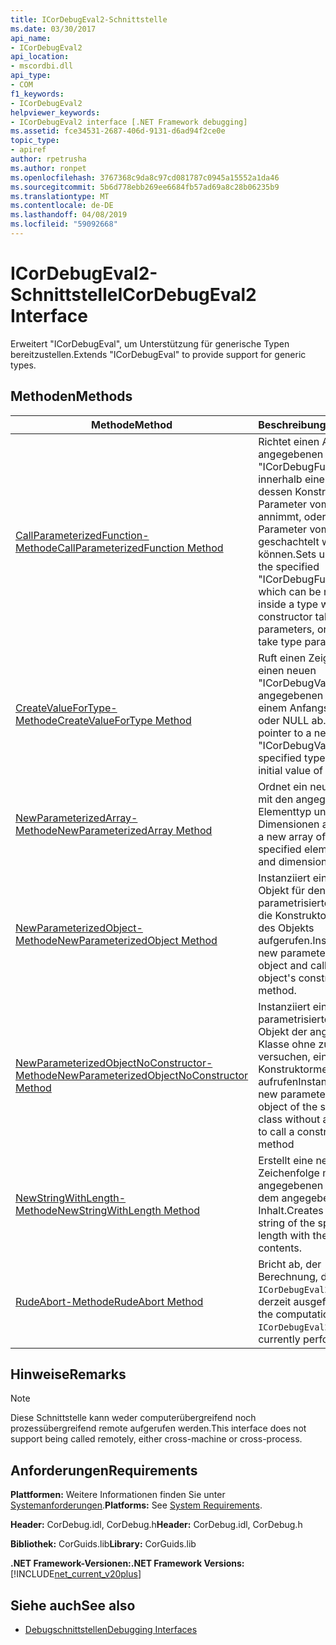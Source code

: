 ```yaml
---
title: ICorDebugEval2-Schnittstelle
ms.date: 03/30/2017
api_name:
- ICorDebugEval2
api_location:
- mscordbi.dll
api_type:
- COM
f1_keywords:
- ICorDebugEval2
helpviewer_keywords:
- ICorDebugEval2 interface [.NET Framework debugging]
ms.assetid: fce34531-2687-406d-9131-d6ad94f2ce0e
topic_type:
- apiref
author: rpetrusha
ms.author: ronpet
ms.openlocfilehash: 3767368c9da8c97cd081787c0945a15552a1da46
ms.sourcegitcommit: 5b6d778ebb269ee6684fb57ad69a8c28b06235b9
ms.translationtype: MT
ms.contentlocale: de-DE
ms.lasthandoff: 04/08/2019
ms.locfileid: "59092668"
---
```

# <a name="icordebugeval2-interface"></a><span data-ttu-id="ea42c-102">ICorDebugEval2-Schnittstelle</span><span class="sxs-lookup"><span data-stu-id="ea42c-102">ICorDebugEval2 Interface</span></span>

<span data-ttu-id="ea42c-103">Erweitert "ICorDebugEval", um Unterstützung für generische Typen bereitzustellen.</span><span class="sxs-lookup"><span data-stu-id="ea42c-103">Extends "ICorDebugEval" to provide support for generic types.</span></span>  
  
## <a name="methods"></a><span data-ttu-id="ea42c-104">Methoden</span><span class="sxs-lookup"><span data-stu-id="ea42c-104">Methods</span></span>  
  
|<span data-ttu-id="ea42c-105">Methode</span><span class="sxs-lookup"><span data-stu-id="ea42c-105">Method</span></span>|<span data-ttu-id="ea42c-106">Beschreibung</span><span class="sxs-lookup"><span data-stu-id="ea42c-106">Description</span></span>|  
|------------|-----------------|  
|[<span data-ttu-id="ea42c-107">CallParameterizedFunction-Methode</span><span class="sxs-lookup"><span data-stu-id="ea42c-107">CallParameterizedFunction Method</span></span>](../../../../docs/framework/unmanaged-api/debugging/icordebugeval2-callparameterizedfunction-method.md)|<span data-ttu-id="ea42c-108">Richtet einen Aufruf der angegebenen "ICorDebugFunction", die innerhalb eines Typs, dessen Konstruktor Parameter vom Typ annimmt, oder kann selbst Parameter vom Typ, geschachtelt werden können.</span><span class="sxs-lookup"><span data-stu-id="ea42c-108">Sets up a call to the specified "ICorDebugFunction", which can be nested inside a type whose constructor takes type parameters, or can itself take type parameters.</span></span>|  
|[<span data-ttu-id="ea42c-109">CreateValueForType-Methode</span><span class="sxs-lookup"><span data-stu-id="ea42c-109">CreateValueForType Method</span></span>](../../../../docs/framework/unmanaged-api/debugging/icordebugeval2-createvaluefortype-method.md)|<span data-ttu-id="ea42c-110">Ruft einen Zeiger auf einen neuen "ICorDebugValue" des angegebenen Typs mit einem Anfangswert von 0 oder NULL ab.</span><span class="sxs-lookup"><span data-stu-id="ea42c-110">Gets a pointer to a new "ICorDebugValue" of the specified type, with an initial value of null or zero.</span></span>|  
|[<span data-ttu-id="ea42c-111">NewParameterizedArray-Methode</span><span class="sxs-lookup"><span data-stu-id="ea42c-111">NewParameterizedArray Method</span></span>](../../../../docs/framework/unmanaged-api/debugging/icordebugeval2-newparameterizedarray-method.md)|<span data-ttu-id="ea42c-112">Ordnet ein neues Array mit den angegebenen Elementtyp und Dimensionen an.</span><span class="sxs-lookup"><span data-stu-id="ea42c-112">Allocates a new array of the specified element type and dimensions.</span></span>|  
|[<span data-ttu-id="ea42c-113">NewParameterizedObject-Methode</span><span class="sxs-lookup"><span data-stu-id="ea42c-113">NewParameterizedObject Method</span></span>](../../../../docs/framework/unmanaged-api/debugging/icordebugeval2-newparameterizedobject-method.md)|<span data-ttu-id="ea42c-114">Instanziiert ein neues Objekt für den parametrisierten Typ und die Konstruktormethode des Objekts aufgerufen.</span><span class="sxs-lookup"><span data-stu-id="ea42c-114">Instantiates a new parameterized type object and calls the object's constructor method.</span></span>|  
|[<span data-ttu-id="ea42c-115">NewParameterizedObjectNoConstructor-Methode</span><span class="sxs-lookup"><span data-stu-id="ea42c-115">NewParameterizedObjectNoConstructor Method</span></span>](../../../../docs/framework/unmanaged-api/debugging/icordebugeval2-newparameterizedobjectnoconstructor-method.md)|<span data-ttu-id="ea42c-116">Instanziiert ein neues parametrisierten Typ-Objekt der angegebenen Klasse ohne zu versuchen, eine Konstruktormethode aufrufen</span><span class="sxs-lookup"><span data-stu-id="ea42c-116">Instantiates a new parameterized type object of the specified class without attempting to call a constructor method</span></span>|  
|[<span data-ttu-id="ea42c-117">NewStringWithLength-Methode</span><span class="sxs-lookup"><span data-stu-id="ea42c-117">NewStringWithLength Method</span></span>](../../../../docs/framework/unmanaged-api/debugging/icordebugeval2-newstringwithlength-method.md)|<span data-ttu-id="ea42c-118">Erstellt eine neue Zeichenfolge mit der angegebenen Länge mit dem angegebenen Inhalt.</span><span class="sxs-lookup"><span data-stu-id="ea42c-118">Creates a new string of the specified length with the specified contents.</span></span>|  
|[<span data-ttu-id="ea42c-119">RudeAbort-Methode</span><span class="sxs-lookup"><span data-stu-id="ea42c-119">RudeAbort Method</span></span>](../../../../docs/framework/unmanaged-api/debugging/icordebugeval2-rudeabort-method.md)|<span data-ttu-id="ea42c-120">Bricht ab, der Berechnung, die dieses `ICorDebugEval2` wird derzeit ausgeführt.</span><span class="sxs-lookup"><span data-stu-id="ea42c-120">Aborts the computation that this `ICorDebugEval2` is currently performing.</span></span>|  
  
## <a name="remarks"></a><span data-ttu-id="ea42c-121">Hinweise</span><span class="sxs-lookup"><span data-stu-id="ea42c-121">Remarks</span></span>  
  
> [!NOTE]
>  <span data-ttu-id="ea42c-122">Diese Schnittstelle kann weder computerübergreifend noch prozessübergreifend remote aufgerufen werden.</span><span class="sxs-lookup"><span data-stu-id="ea42c-122">This interface does not support being called remotely, either cross-machine or cross-process.</span></span>  
  
## <a name="requirements"></a><span data-ttu-id="ea42c-123">Anforderungen</span><span class="sxs-lookup"><span data-stu-id="ea42c-123">Requirements</span></span>  
 <span data-ttu-id="ea42c-124">**Plattformen:** Weitere Informationen finden Sie unter [Systemanforderungen](../../../../docs/framework/get-started/system-requirements.md).</span><span class="sxs-lookup"><span data-stu-id="ea42c-124">**Platforms:** See [System Requirements](../../../../docs/framework/get-started/system-requirements.md).</span></span>  
  
 <span data-ttu-id="ea42c-125">**Header:** CorDebug.idl, CorDebug.h</span><span class="sxs-lookup"><span data-stu-id="ea42c-125">**Header:** CorDebug.idl, CorDebug.h</span></span>  
  
 <span data-ttu-id="ea42c-126">**Bibliothek:** CorGuids.lib</span><span class="sxs-lookup"><span data-stu-id="ea42c-126">**Library:** CorGuids.lib</span></span>  
  
 **<span data-ttu-id="ea42c-127">.NET Framework-Versionen:</span><span class="sxs-lookup"><span data-stu-id="ea42c-127">.NET Framework Versions:</span></span>** [!INCLUDE[net_current_v20plus](../../../../includes/net-current-v20plus-md.md)]  
  
## <a name="see-also"></a><span data-ttu-id="ea42c-128">Siehe auch</span><span class="sxs-lookup"><span data-stu-id="ea42c-128">See also</span></span>

- [<span data-ttu-id="ea42c-129">Debugschnittstellen</span><span class="sxs-lookup"><span data-stu-id="ea42c-129">Debugging Interfaces</span></span>](../../../../docs/framework/unmanaged-api/debugging/debugging-interfaces.md)
